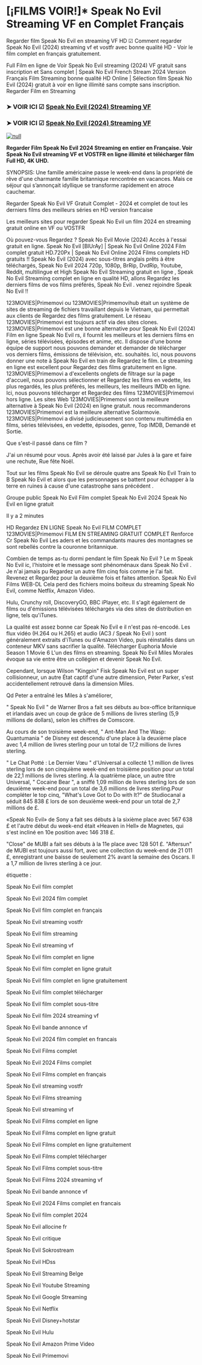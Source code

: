 # [¡FILMS VOIR!]* Speak No Evil Streaming VF en Complet Français
Regarder film Speak No Evil en streaming VF HD ☑ Comment regarder Speak No Evil (2024) streaming vf et vostfr avec bonne qualité HD - Voir le film complet en français gratuitement.

Full Film en ligne de Voir Speak No Evil streaming (2024) VF gratuit sans inscription et Sans complet | Speak No Evil French Stream 2024 Version Français Film Streaming bonne qualité HD Online | Sélection film Speak No Evil (2024) gratuit à voir en ligne illimité sans compte sans inscription. Regarder Film en Streaming

### ➤ VOIR ICI ☑ [Speak No Evil (2024) Streaming VF](https://t.co/QHLr4UglGH)

### ➤ VOIR ICI ☑ [Speak No Evil (2024) Streaming VF](https://t.co/QHLr4UglGH)

[![null](https://static.wixstatic.com/media/855a25_043b5abeb4ae4d35ac003198e7fe56ed~mv2.gif)](https://t.co/QHLr4UglGH)

**Regarder Film Speak No Evil 2024 Streaming en entier en Française. Voir Speak No Evil streaming VF et VOSTFR en ligne illimité et télécharger film Full HD, 4K UHD.**

SYNOPSIS: Une famille américaine passe le week-end dans la propriété de rêve d'une charmante famille britannique rencontrée en vacances. Mais ce séjour qui s’annonçait idyllique se transforme rapidement en atroce cauchemar.

Regarder Speak No Evil VF Gratuit Complet - 2024 et complet de tout les derniers films des meilleurs séries en HD version francaise

Les meilleurs sites pour regarder Speak No Evil un film 2024 en streaming gratuit online en VF ou VOSTFR

Où pouvez-vous Regardez ? Speak No Evil Movie (2024) Accès à l'essai gratuit en ligne. Speak No Evil [BlUrAy] | Speak No Evil Online 2024 Film complet gratuit HD.720Px | Speak No Evil Online 2024 Films complets HD gratuits !! Speak No Evil (2024) avec sous-titres anglais prêts à être téléchargés, Speak No Evil 2024 720p, 1080p, BrRip, DvdRip, Youtube, Reddit, multilingue et High Speak No Evil Streaming gratuit en ligne , Speak No Evil Streaming complet en ligne en qualité HD, allons Regardez les derniers films de vos films préférés, Speak No Evil . venez rejoindre Speak No Evil !!

123MOVIES|Primemovi ou 123MOVIES|Primemovihub était un système de sites de streaming de fichiers travaillant depuis le Vietnam, qui permettait aux clients de Regardez des films gratuitement. Le réseau 123MOVIES|Primemovi est toujours actif via des sites clones. 123MOVIES|Primemovi est une bonne alternative pour Speak No Evil (2024) Film en ligne Speak No Evil rs, il fournit les meilleurs et les derniers films en ligne, séries télévisées, épisodes et anime, etc. Il dispose d'une bonne équipe de support nous pouvons demander et demander de télécharger vos derniers films, émissions de télévision, etc. souhaités. Ici, nous pouvons donner une note à Speak No Evil en train de Regardez le film. Le streaming en ligne est excellent pour Regardez des films gratuitement en ligne. 123MOVIES|Primemovi a d'excellents onglets de filtrage sur la page d'accueil, nous pouvons sélectionner et Regardez les films en vedette, les plus regardés, les plus préférés, les meilleurs, les meilleurs IMDb en ligne. Ici, nous pouvons télécharger et Regardez des films 123MOVIES|Primemovi hors ligne. Les sites Web 123MOVIES|Primemovi sont la meilleure alternative à Speak No Evil (2024) en ligne gratuit. nous recommanderons 123MOVIES|Primemovi est la meilleure alternative Solarmovie. 123MOVIES|Primemovi a divisé judicieusement son contenu multimédia en films, séries télévisées, en vedette, épisodes, genre, Top IMDB, Demandé et Sortie.

Que s'est-il passé dans ce film ?

J'ai un résumé pour vous. Après avoir été laissé par Jules à la gare et faire une rechute, Rue fête Noël.

Tout sur les films Speak No Evil se déroule quatre ans Speak No Evil Train to B Speak No Evil et alors que les personnages se battent pour échapper à la terre en ruines à cause d'une catastrophe sans précédent .

Groupe public Speak No Evil Film complet Speak No Evil 2024 Speak No Evil en ligne gratuit

Il y a 2 minutes

HD Regardez EN LIGNE Speak No Evil FILM COMPLET 123MOVIES|Primemovi FILM EN STREAMING GRATUIT COMPLET Renforce Cr Speak No Evil Les aders et les commandants maures des montagnes se sont rebellés contre la couronne britannique.

Combien de temps as-tu dormi pendant le film Speak No Evil ? Le m Speak No Evil ic, l'histoire et le message sont phénoménaux dans Speak No Evil . Je n'ai jamais pu Regardez un autre film cinq fois comme je l'ai fait. Revenez et Regardez pour la deuxième fois et faites attention. Speak No Evil Films WEB-DL Cela perd des fichiers moins boiteux du streaming Speak No Evil, comme Netflix, Amazon Video.

Hulu, Crunchy roll, DiscoveryGO, BBC iPlayer, etc. Il s'agit également de films ou d'émissions télévisées téléchargés via des sites de distribution en ligne, tels qu'iTunes.

La qualité est assez bonne car Speak No Evil e il n'est pas ré-encodé. Les flux vidéo (H.264 ou H.265) et audio (AC3 / Speak No Evil ) sont généralement extraits d'iTunes ou d'Amazon Video, puis réinstallés dans un conteneur MKV sans sacrifier la qualité. Télécharger Euphoria Movie Season 1 Movie 6 L'un des films en streaming. Speak No Evil Miles Morales évoque sa vie entre être un collégien et devenir Speak No Evil.

Cependant, lorsque Wilson "Kingpin" Fisk Speak No Evil est un super collisionneur, un autre État captif d'une autre dimension, Peter Parker, s'est accidentellement retrouvé dans la dimension Miles.

Qd Peter a entraîné les Miles à s'améliorer,

" Speak No Evil " de Warner Bros a fait ses débuts au box-office britannique et irlandais avec un coup de grâce de 5 millions de livres sterling (5,9 millions de dollars), selon les chiffres de Comscore.

Au cours de son troisième week-end, " Ant-Man And The Wasp: Quantumania " de Disney est descendu d'une place à la deuxième place avec 1,4 million de livres sterling pour un total de 17,2 millions de livres sterling.

" Le Chat Potté : Le Dernier Vœu " d'Universal a collecté 1,1 million de livres sterling lors de son cinquième week-end en troisième position pour un total de 22,1 millions de livres sterling. À la quatrième place, un autre titre Universal, " Cocaine Bear ", a sniffé 1,09 million de livres sterling lors de son deuxième week-end pour un total de 3,6 millions de livres sterling.Pour compléter le top cinq, "What's Love Got to Do with It?" de Studiocanal a séduit 845 838 £ lors de son deuxième week-end pour un total de 2,7 millions de £.

«Speak No Evil» de Sony a fait ses débuts à la sixième place avec 567 638 £ et l'autre début du week-end était «Heaven in Hell» de Magnetes, qui s'est incliné en 10e position avec 146 318 £.

"Close" de MUBI a fait ses débuts à la 11e place avec 128 501 £. "Aftersun" de MUBI est toujours aussi fort, avec une collection du week-end de 21 011 £, enregistrant une baisse de seulement 2% avant la semaine des Oscars. Il a 1,7 million de livres sterling à ce jour.

étiquette :

Speak No Evil film complet

Speak No Evil 2024 film complet

Speak No Evil film complet en français

Speak No Evil streaming vostfr

Speak No Evil film streaming

Speak No Evil streaming vf

Speak No Evil film complet en ligne

Speak No Evil film complet en ligne gratuit

Speak No Evil film complet en ligne gratuitement

Speak No Evil film complet télécharger

Speak No Evil film complet sous-titre

Speak No Evil film 2024 streaming vf

Speak No Evil bande annonce vf

Speak No Evil 2024 film complet en francais

Speak No Evil Films complet

Speak No Evil 2024 Films complet

Speak No Evil Films complet en français

Speak No Evil streaming vostfr

Speak No Evil Films streaming

Speak No Evil streaming vf

Speak No Evil Films complet en ligne

Speak No Evil Films complet en ligne gratuit

Speak No Evil Films complet en ligne gratuitement

Speak No Evil Films complet télécharger

Speak No Evil Films complet sous-titre

Speak No Evil Films 2024 streaming vf

Speak No Evil bande annonce vf

Speak No Evil 2024 Films complet en francais

Speak No Evil film complet 2024

Speak No Evil allocine fr

Speak No Evil critique

Speak No Evil Sokrostream

Speak No Evil HDss

Speak No Evil Streaming Belge

Speak No Evil Youtube Streaming

Speak No Evil Google Streaming

Speak No Evil Netflix

Speak No Evil Disney+hotstar

Speak No Evil Hulu

Speak No Evil Amazon Prime Video

Speak No Evil Primemovi
